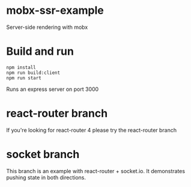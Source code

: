 # mobx-ssr-example
Server-side rendering with mobx

# Build and run
```
npm install
npm run build:client
npm run start
```
Runs an express server on port 3000

# react-router branch
If you're looking for react-router 4 please try the react-router branch

# socket branch
This branch is an example with react-router + socket.io. It demonstrates pushing state in both directions.


